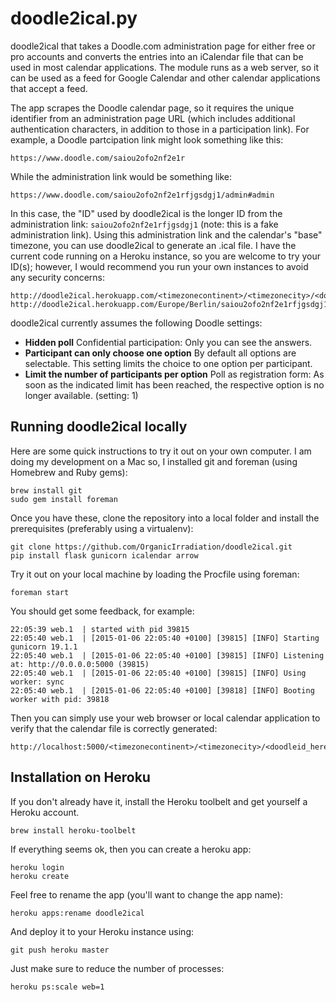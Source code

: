 doodle2ical.py
==========================

doodle2ical that takes a Doodle.com administration page for either free or pro accounts and converts the entries into an iCalendar file that can be used in most calendar applications.  The module runs as a web server, so it can be used as a feed for Google Calendar and other calendar applications that accept a feed.

The app scrapes the Doodle calendar page, so it requires the unique identifier from an administration page URL (which includes additional authentication characters, in addition to those in a participation link). For example, a Doodle partcipation link might look something like this:

    https://www.doodle.com/saiou2ofo2nf2e1r

While the administration link would be something like:

    https://www.doodle.com/saiou2ofo2nf2e1rfjgsdgj1/admin#admin

In this case, the "ID" used by doodle2ical is the longer ID from the administration link: `saiou2ofo2nf2e1rfjgsdgj1` (note: this is a fake administration link). Using this administration link and the calendar's "base" timezone, you can use doodle2ical to generate an .ical file.  I have the current code running on a Heroku instance, so you are welcome to try your ID(s); however, I would recommend you run your own instances to avoid any security concerns:

    http://doodle2ical.herokuapp.com/<timezonecontinent>/<timezonecity>/<doodleid_here>.ical
    http://doodle2ical.herokuapp.com/Europe/Berlin/saiou2ofo2nf2e1rfjgsdgj1.ical

doodle2ical currently assumes the following Doodle settings:

  * **Hidden poll** Confidential participation: Only you can see the answers.
  * **Participant can only choose one option** By default all options are selectable. This setting limits the choice to one option per participant.
  * **Limit the number of participants per option** Poll as registration form: As soon as the indicated limit has been reached, the respective option is no longer available. (setting: 1)

## Running doodle2ical locally

Here are some quick instructions to try it out on your own computer. I am doing my development on a Mac so, I installed git and foreman (using Homebrew and Ruby gems):

    brew install git
    sudo gem install foreman

Once you have these, clone the repository into a local folder and install the prerequisites (preferably using a virtualenv):

    git clone https://github.com/OrganicIrradiation/doodle2ical.git
    pip install flask gunicorn icalendar arrow

Try it out on your local machine by loading the Procfile using foreman:

    foreman start

You should get some feedback, for example:

    22:05:39 web.1  | started with pid 39815
    22:05:40 web.1  | [2015-01-06 22:05:40 +0100] [39815] [INFO] Starting gunicorn 19.1.1
    22:05:40 web.1  | [2015-01-06 22:05:40 +0100] [39815] [INFO] Listening at: http://0.0.0.0:5000 (39815)
    22:05:40 web.1  | [2015-01-06 22:05:40 +0100] [39815] [INFO] Using worker: sync
    22:05:40 web.1  | [2015-01-06 22:05:40 +0100] [39818] [INFO] Booting worker with pid: 39818

Then you can simply use your web browser or local calendar application to verify that the calendar file is correctly generated:

    http://localhost:5000/<timezonecontinent>/<timezonecity>/<doodleid_here>.ical

## Installation on Heroku

If you don't already have it, install the Heroku toolbelt and get yourself a Heroku account.

    brew install heroku-toolbelt

If everything seems ok, then you can create a heroku app:

    heroku login
    heroku create

Feel free to rename the app (you'll want to change the app name):

    heroku apps:rename doodle2ical

And deploy it to your Heroku instance using:

    git push heroku master

Just make sure to reduce the number of processes:

    heroku ps:scale web=1